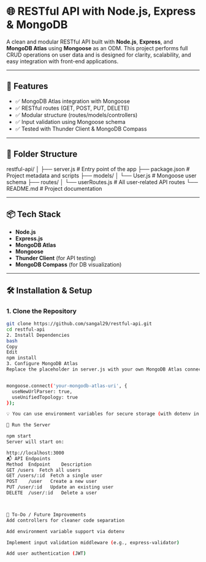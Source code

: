 # 🌐 RESTful API with Node.js, Express & MongoDB

A clean and modular RESTful API built with **Node.js**, **Express**, and **MongoDB Atlas** using **Mongoose** as an ODM. This project performs full CRUD operations on user data and is designed for clarity, scalability, and easy integration with front-end applications.

---

## 🚀 Features

- ✅ MongoDB Atlas integration with Mongoose
- ✅ RESTful routes (GET, POST, PUT, DELETE)
- ✅ Modular structure (routes/models/controllers)
- ✅ Input validation using Mongoose schema
- ✅ Tested with Thunder Client & MongoDB Compass

---

## 📁 Folder Structure

restful-api/
│
├── server.js # Entry point of the app
├── package.json # Project metadata and scripts
├── models/
│ └── User.js # Mongoose user schema
├── routes/
│ └── userRoutes.js # All user-related API routes
└── README.md # Project documentation


---

## 📦 Tech Stack

- **Node.js**
- **Express.js**
- **MongoDB Atlas**
- **Mongoose**
- **Thunder Client** (for API testing)
- **MongoDB Compass** (for DB visualization)

---

## 🛠️ Installation & Setup

### 1. Clone the Repository

```bash
git clone https://github.com/sangal29/restful-api.git
cd restful-api
2. Install Dependencies
bash
Copy
Edit
npm install
3. Configure MongoDB Atlas
Replace the placeholder in server.js with your own MongoDB Atlas connection string:


mongoose.connect('your-mongodb-atlas-uri', {
  useNewUrlParser: true,
  useUnifiedTopology: true
});

💡 You can use environment variables for secure storage (with dotenv in production).

📡 Run the Server

npm start
Server will start on:

http://localhost:3000
📬 API Endpoints
Method	Endpoint	Description
GET	/users	Fetch all users
GET	/users/:id	Fetch a single user
POST	/user	Create a new user
PUT	/user/:id	Update an existing user
DELETE	/user/:id	Delete a user



📌 To-Do / Future Improvements
Add controllers for cleaner code separation

Add environment variable support via dotenv

Implement input validation middleware (e.g., express-validator)

Add user authentication (JWT)

